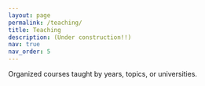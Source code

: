 ```yaml
---
layout: page
permalink: /teaching/
title: Teaching
description: (Under construction!!) 
nav: true
nav_order: 5
---
```


Organized courses taught by years, topics, or universities.
